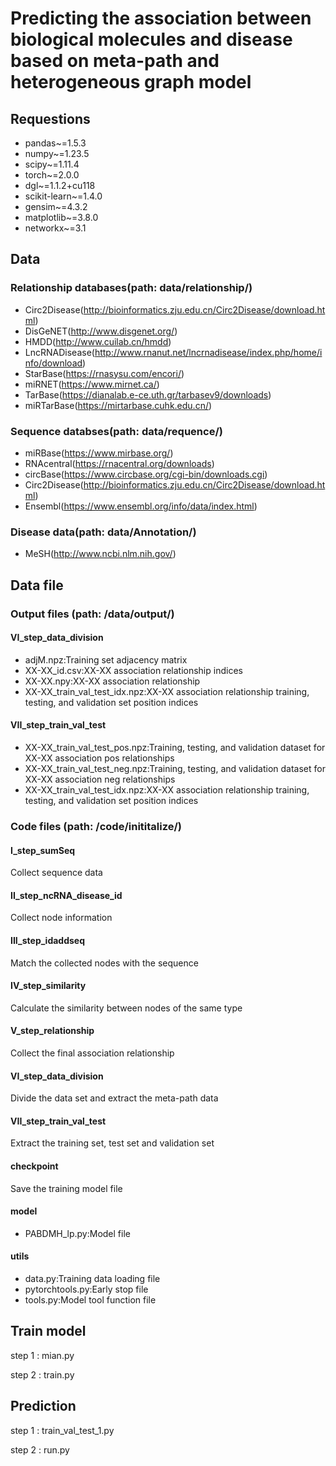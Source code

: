# Predicting the association between biological molecules and disease based on meta-path and heterogeneous graph model

## Requestions
- pandas~=1.5.3
- numpy~=1.23.5
- scipy~=1.11.4
- torch~=2.0.0
- dgl~=1.1.2+cu118
- scikit-learn~=1.4.0
- gensim~=4.3.2
- matplotlib~=3.8.0
- networkx~=3.1

## Data
### Relationship databases(path: data/relationship/)
- Circ2Disease(http://bioinformatics.zju.edu.cn/Circ2Disease/download.html)
- DisGeNET(http://www.disgenet.org/)
- HMDD(http://www.cuilab.cn/hmdd)
- LncRNADisease(http://www.rnanut.net/lncrnadisease/index.php/home/info/download)
- StarBase(https://rnasysu.com/encori/)
- miRNET(https://www.mirnet.ca/)
- TarBase(https://dianalab.e-ce.uth.gr/tarbasev9/downloads)
- miRTarBase(https://mirtarbase.cuhk.edu.cn/)

### Sequence databses(path: data/requence/)
- miRBase(https://www.mirbase.org/)
- RNAcentral(https://rnacentral.org/downloads)
- circBase(https://www.circbase.org/cgi-bin/downloads.cgi)
- Circ2Disease(http://bioinformatics.zju.edu.cn/Circ2Disease/download.html)
- Ensembl(https://www.ensembl.org/info/data/index.html)

### Disease data(path: data/Annotation/)
- MeSH(http://www.ncbi.nlm.nih.gov/)


## Data file
### Output files (path: /data/output/)
#### VI_step_data_division
- adjM.npz:Training set adjacency matrix
- XX-XX_id.csv:XX-XX association relationship indices
- XX-XX.npy:XX-XX association relationship
- XX-XX_train_val_test_idx.npz:XX-XX association relationship training, testing, and validation set position indices
#### VII_step_train_val_test
- XX-XX_train_val_test_pos.npz:Training, testing, and validation dataset for XX-XX association pos relationships
- XX-XX_train_val_test_neg.npz:Training, testing, and validation dataset for XX-XX association neg relationships
- XX-XX_train_val_test_idx.npz:XX-XX association relationship training, testing, and validation set position indices
### Code files (path: /code/inititalize/)
#### I_step_sumSeq
Collect sequence data
#### II_step_ncRNA_disease_id
Collect node information
#### III_step_idaddseq
Match the collected nodes with the sequence
#### IV_step_similarity
Calculate the similarity between nodes of the same type
#### V_step_relationship
Collect the final association relationship
#### VI_step_data_division
Divide the data set and extract the meta-path data
#### VII_step_train_val_test
Extract the training set, test set and validation set
#### checkpoint
Save the training model file
#### model
- PABDMH_lp.py:Model file
#### utils
- data.py:Training data loading file
- pytorchtools.py:Early stop file
- tools.py:Model tool function file

## Train model
step 1 : mian.py

step 2 : train.py

## Prediction
step 1 : train_val_test_1.py

step 2 : run.py